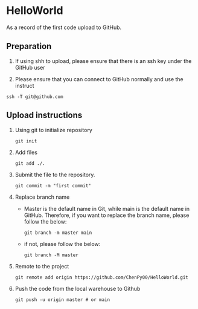 # HelloWorld

As a record of the first code upload to GitHub.

## Preparation

1. If using shh to upload, please ensure that there is an ssh key under the GitHub user

2. Please ensure that you can connect to GitHub normally and use the instruct

`ssh -T git@github.com`

## Upload instructions

1. Using git to initialize repository

   `git init`

2. Add files

   `git add ./.`

3. Submit the file to the repository.

   `git commit -m "first commit"`

4. Replace branch name

   - Master is the default name in Git, while main is the default name in GitHub. Therefore, if you want to replace the branch name, please follow the below:

     `git branch -m master main`

   - if not, please follow the below:

     `git branch -M master`

5. Remote to the project

   `git remote add origin https://github.com/ChenPy00/HelloWorld.git`

6. Push the code from the local warehouse to Github

	`git push -u origin master # or main`



